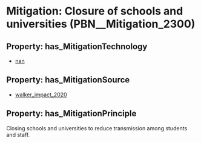 # Mitigation: __Closure of schools and universities__ (PBN__Mitigation_2300)

## Property: has_MitigationTechnology

* [nan](../Technology/PBN__Technology_22)

## Property: has_MitigationSource

* [walker_impact_2020](../Article/PBN__Article_65)

## Property: has_MitigationPrinciple

Closing schools and universities to reduce transmission among students and staff.

